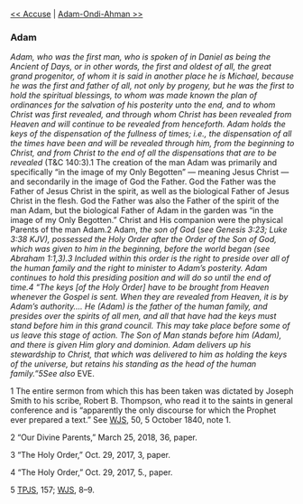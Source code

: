 [<< Accuse](Accuse)  |  [Adam-Ondi-Ahman >>](Adam-Ondi-Ahman)

### Adam

*Adam, who was the first man, who is spoken of in Daniel as being the Ancient of Days, or in other words, the first and oldest of all, the great grand progenitor, of whom it is said in another place he is Michael, because he was the first and father of all, not only by progeny, but he was the first to hold the spiritual blessings, to whom was made known the plan of ordinances for the salvation of his posterity unto the end, and to whom Christ was first revealed, and through whom Christ has been revealed from Heaven and will continue to be revealed from henceforth. Adam holds the keys of the dispensation of the fullness of times; i.e., the dispensation of all the times have been and will be revealed through him, from the beginning to Christ, and from Christ to the end of all the dispensations that are to be revealed* (T&C 140:3).1 The creation of the man Adam was primarily and specifically “in the image of my Only Begotten” — meaning Jesus Christ — and secondarily in the image of God the Father. God the Father was the Father of Jesus Christ in the spirit, as well as the biological Father of Jesus Christ in the flesh. God the Father was also the Father of the spirit of the man Adam, but the biological Father of Adam in the garden was “in the image of my Only Begotten.” Christ and His companion were the physical Parents of the man Adam.2 Adam, *the son of God* (*see *Genesis 3:23; Luke 3:38 KJV), possessed the Holy Order after the Order of the Son of God, which was given to him in the beginning, before the world began (*see* Abraham 1:1,3).3 Included within this order is the right to preside over all of the human family and the right to minister to Adam’s posterity. Adam continues to hold this presiding position and will do so until the end of time.4 “The keys [of the Holy Order] have to be brought from Heaven whenever the Gospel is sent. When they are revealed from Heaven, it is by Adam’s authority…. He (Adam) is the father of the human family, and presides over the spirits of all men, and all that have had the keys must stand before him in this grand council. This may take place before some of us leave this stage of action. The Son of Man stands before him (Adam), and there is given Him glory and dominion. Adam delivers up his stewardship to Christ, that which was delivered to him as holding the keys of the universe, but retains his standing as the head of the human family.”5*See also* EVE.



1 The entire sermon from which this has been taken was dictated by Joseph Smith to his scribe, Robert B. Thompson, who read it to the saints in general conference and is “apparently the only discourse for which the Prophet ever prepared a text.” See [WJS](#), 50, 5 October 1840, note 1.


2 “Our Divine Parents,” March 25, 2018, 36, paper.


3 “The Holy Order,” Oct. 29, 2017, 3, paper.


4 “The Holy Order,” Oct. 29, 2017, 5., paper.


5
[TPJS](#), 157; [WJS](#), 8–9.